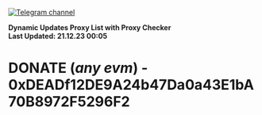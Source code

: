 [![Telegram channel](https://img.shields.io/endpoint?url=https://runkit.io/damiankrawczyk/telegram-badge/branches/master?url=https://t.me/n4z4v0d)](https://t.me/n4z4v0d) 

**Dynamic Updates Proxy List with Proxy Checker**  
**Last Updated: 21.12.23 00:05**

# DONATE (_any evm_) - 0xDEADf12DE9A24b47Da0a43E1bA70B8972F5296F2
